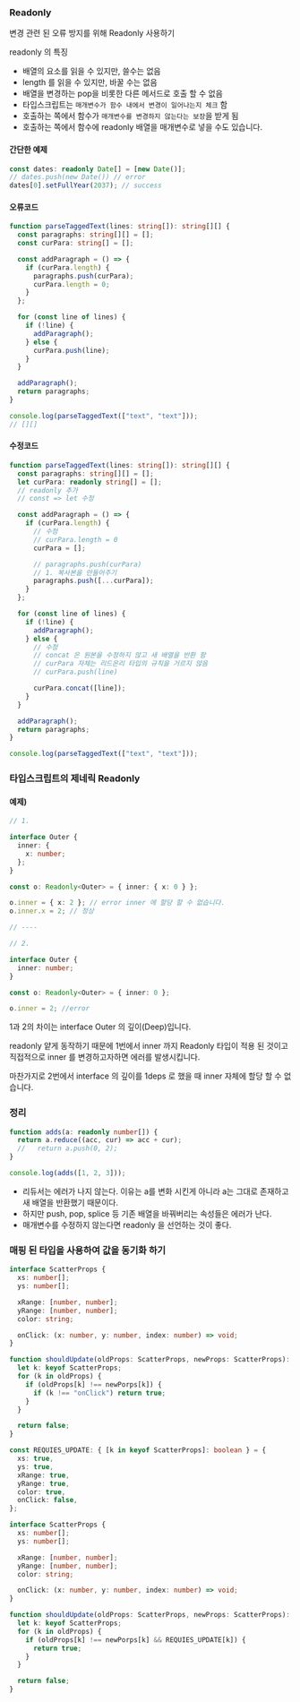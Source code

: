 ### Readonly

변경 관련 된 오류 방지를 위해 Readonly 사용하기

readonly 의 특징

- 배열의 요소를 읽을 수 있지만, 쓸수는 없음
- length 를 읽을 수 있지만, 바꿀 수는 없음
- 배열을 변경하는 pop을 비롯한 다른 메서드로 호출 할 수 없음
- 타입스크립트는 `매개변수가 함수 내에서 변경이 일어나는지 체크` 함
- 호출하는 쪽에서 함수가 `매개변수를 변경하지 않는다는 보장`을 받게 됨
- 호출하는 쪽에서 함수에 readonly 배열을 매개변수로 넣을 수도 있습니다.

#### **간단한 예제**

```ts
const dates: readonly Date[] = [new Date()];
// dates.push(new Date()) // error
dates[0].setFullYear(2037); // success
```

#### **오류코드**

```ts
function parseTaggedText(lines: string[]): string[][] {
  const paragraphs: string[][] = [];
  const curPara: string[] = [];

  const addParagraph = () => {
    if (curPara.length) {
      paragraphs.push(curPara);
      curPara.length = 0;
    }
  };

  for (const line of lines) {
    if (!line) {
      addParagraph();
    } else {
      curPara.push(line);
    }
  }

  addParagraph();
  return paragraphs;
}

console.log(parseTaggedText(["text", "text"]));
// [][]
```

#### **수정코드**

```ts
function parseTaggedText(lines: string[]): string[][] {
  const paragraphs: string[][] = [];
  let curPara: readonly string[] = [];
  // readonly 추가
  // const => let 수정

  const addParagraph = () => {
    if (curPara.length) {
      // 수정
      // curPara.length = 0
      curPara = [];

      // paragraphs.push(curPara)
      // 1. 복사본을 만들어주기
      paragraphs.push([...curPara]);
    }
  };

  for (const line of lines) {
    if (!line) {
      addParagraph();
    } else {
      // 수정
      // concat 은 원본을 수정하지 않고 새 배열을 반환 함
      // curPara 자체는 리드온리 타입의 규칙을 거르지 않음
      // curPara.push(line)

      curPara.concat([line]);
    }
  }

  addParagraph();
  return paragraphs;
}

console.log(parseTaggedText(["text", "text"]));
```

### 타입스크립트의 제네릭 Readonly

#### 예제)

```ts
// 1.

interface Outer {
  inner: {
    x: number;
  };
}

const o: Readonly<Outer> = { inner: { x: 0 } };

o.inner = { x: 2 }; // error inner 에 할당 할 수 없습니다.
o.inner.x = 2; // 정상

// ----

// 2.

interface Outer {
  inner: number;
}

const o: Readonly<Outer> = { inner: 0 };

o.inner = 2; //error
```

1과 2의 차이는 interface Outer 의 깊이(Deep)입니다.

readonly 얕게 동작하기 때문에 1번에서 inner 까지 Readonly 타입이 적용 된 것이고 직접적으로 inner 를 변경하고자하면 에러를 발생시킵니다.

마찬가지로 2번에서 interface 의 깊이를 1deps 로 했을 때 inner 자체에 할당 할 수 없습니다.

### 정리

```ts
function adds(a: readonly number[]) {
  return a.reduce((acc, cur) => acc + cur);
  //   return a.push(0, 2);
}

console.log(adds([1, 2, 3]));
```

- 리듀서는 에러가 나지 않는다. 이유는 a를 변화 시킨게 아니라 a는 그대로 존재하고 새 배열을 반환했기 때문이다.
- 하지만 push, pop, splice 등 기존 배열을 바꿔버리는 속성들은 에러가 난다.
- 매개변수를 수정하지 않는다면 readonly 을 선언하는 것이 좋다.

### 매핑 된 타입을 사용하여 값을 동기화 하기

```ts
interface ScatterProps {
  xs: number[];
  ys: number[];

  xRange: [number, number];
  yRange: [number, number];
  color: string;

  onClick: (x: number, y: number, index: number) => void;
}

function shouldUpdate(oldProps: ScatterProps, newProps: ScatterProps): boolean {
  let k: keyof ScatterProps;
  for (k in oldProps) {
    if (oldProps[k] !== newPorps[k]) {
      if (k !== "onClick") return true;
    }
  }

  return false;
}
```

```ts
const REQUIES_UPDATE: { [k in keyof ScatterProps]: boolean } = {
  xs: true,
  ys: true,
  xRange: true,
  yRange: true,
  color: true,
  onClick: false,
};

interface ScatterProps {
  xs: number[];
  ys: number[];

  xRange: [number, number];
  yRange: [number, number];
  color: string;

  onClick: (x: number, y: number, index: number) => void;
}

function shouldUpdate(oldProps: ScatterProps, newProps: ScatterProps): boolean {
  let k: keyof ScatterProps;
  for (k in oldProps) {
    if (oldProps[k] !== newPorps[k] && REQUIES_UPDATE[k]) {
      return true;
    }
  }

  return false;
}
```
